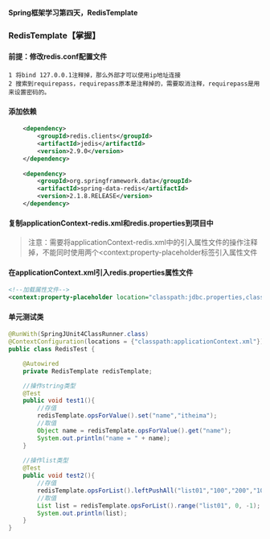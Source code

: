 **Spring框架学习第四天，RedisTemplate**

### RedisTemplate【掌握】

#### 前提：修改redis.conf配置文件

```
1 将bind 127.0.0.1注释掉，那么外部才可以使用ip地址连接
2 搜索到requirepass，requirepass原本是注释掉的，需要取消注释，requirepass是用来设置密码的。
```

#### 添加依赖

```xml
    <dependency>
        <groupId>redis.clients</groupId>
        <artifactId>jedis</artifactId>
        <version>2.9.0</version>
    </dependency>
    
    <dependency>
        <groupId>org.springframework.data</groupId>
        <artifactId>spring-data-redis</artifactId>
        <version>2.1.8.RELEASE</version>
    </dependency>
```

#### 复制applicationContext-redis.xml和redis.properties到项目中

> 注意：需要将applicationContext-redis.xml中的引入属性文件的操作注释掉，不能同时使用两个<context:property-placeholder标签引入属性文件

#### 在applicationContext.xml引入redis.properties属性文件

```xml
<!--加载属性文件-->
<context:property-placeholder location="classpath:jdbc.properties,classpath:redis.properties"/>
```

#### 单元测试类

```java
@RunWith(SpringJUnit4ClassRunner.class)
@ContextConfiguration(locations = {"classpath:applicationContext.xml"})
public class RedisTest {

    @Autowired
    private RedisTemplate redisTemplate;

    //操作string类型
    @Test
    public void test1(){
        //存值
        redisTemplate.opsForValue().set("name","itheima");
		//取值
        Object name = redisTemplate.opsForValue().get("name");
        System.out.println("name = " + name);
    }
    
    //操作list类型
    @Test
    public void test2(){
        //存值
        redisTemplate.opsForList().leftPushAll("list01","100","200","10","20");
		//取值
        List list = redisTemplate.opsForList().range("list01", 0, -1);
        System.out.println(list);
    }
}
```